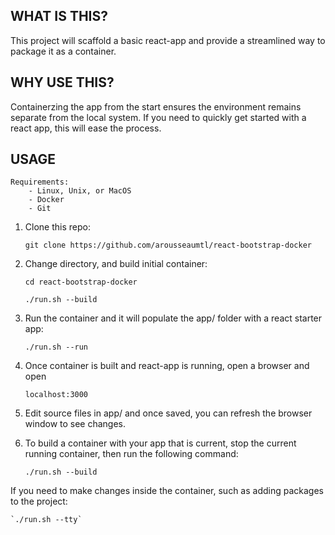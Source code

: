 ## WHAT IS THIS?

This project will scaffold a basic react-app and provide a streamlined way to package it as a container.

## WHY USE THIS?

Containerzing the app from the start ensures the environment remains separate from the local system.
If you need to quickly get started with a react app, this will ease the process.

## USAGE

    Requirements:
        - Linux, Unix, or MacOS
        - Docker
        - Git

1. Clone this repo:

   `git clone https://github.com/arousseaumtl/react-bootstrap-docker`

2. Change directory, and build initial container:

    `cd react-bootstrap-docker`

    `./run.sh --build`

3. Run the container and it will populate the app/ folder with a react starter app:

    `./run.sh --run`

4. Once container is built and react-app is running, open a browser and open

    `localhost:3000`

6. Edit source files in app/ and once saved, you can refresh the browser window to see changes.

7. To build a container with your app that is current, stop the current running container, then run the following command:

    `./run.sh --build`


If you need to make changes inside the container, such as adding packages to the project:

    `./run.sh --tty`
